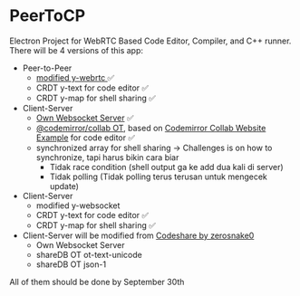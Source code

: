 # PeerToCP

Electron Project for WebRTC Based Code Editor, Compiler, and C++ runner.
There will be 4 versions of this app:

- Peer-to-Peer 
  - [modified y-webrtc  ](https://github.com/hockyy/y-webrtc)✅
  - CRDT y-text for code editor ✅
  - CRDT y-map for shell sharing ✅
- Client-Server 
  - [Own Websocket Server](https://github.com/hockyy/peertocp-server) ✅
  - [@codemirror/collab OT](https://github.com/codemirror/collab), based on [Codemirror Collab Website Example](https://github.com/codemirror/website/tree/master/site/examples/collab) for code editor ✅
  - synchronized array for shell sharing -> Challenges is on how to synchronize, tapi harus bikin cara biar
    - Tidak race condition (shell output ga ke add dua kali di server)
    - Tidak polling (Tidak polling terus terusan untuk mengecek update)
- Client-Server
  - modified y-websocket
  - CRDT y-text for code editor ✅
  - CRDT y-map for shell sharing ✅
- Client-Server will be modified from [Codeshare by zerosnake0](https://github.com/zerosnake0/codeshare)
  - Own Websocket Server
  - shareDB OT ot-text-unicode
  - shareDB OT json-1

All of them should be done by September 30th
